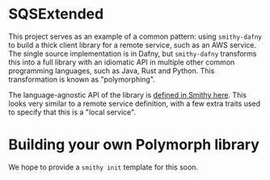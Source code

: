 # SQSExtended

This project serves as an example of a common pattern:
using `smithy-dafny` to build a thick client library for a remote service,
such as an AWS service.
The single source implementation is in Dafny,
but `smithy-dafny` transforms this into a full library with an idiomatic API
in multiple other common programming languages,
such as Java, Rust and Python.
This transformation is known as "polymorphing".

The language-agnostic API of the library is 
[defined in Smithy here](Model/sqsextended.smithy).
This looks very similar to a remote service definition,
with a few extra traits used to specify that this is a "local service".


# Building your own Polymorph library

We hope to provide a `smithy init` template for this soon.